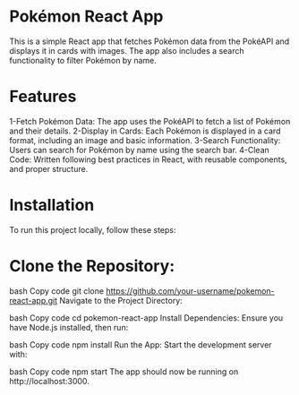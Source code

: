 # Pokémon React App
This is a simple React app that fetches Pokémon data from the PokéAPI and displays it in cards with images. The app also includes a search functionality to filter Pokémon by name.

# Features
1-Fetch Pokémon Data: The app uses the PokéAPI to fetch a list of Pokémon and their details.
2-Display in Cards: Each Pokémon is displayed in a card format, including an image and basic information.
3-Search Functionality: Users can search for Pokémon by name using the search bar.
4-Clean Code: Written following best practices in React, with reusable components, and proper structure.

# Installation
To run this project locally, follow these steps:

# Clone the Repository:

bash
Copy code
git clone https://github.com/your-username/pokemon-react-app.git
Navigate to the Project Directory:

bash
Copy code
cd pokemon-react-app
Install Dependencies: Ensure you have Node.js installed, then run:

bash
Copy code
npm install
Run the App: Start the development server with:

bash
Copy code
npm start
The app should now be running on http://localhost:3000.

